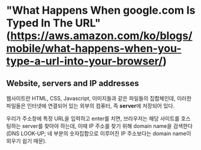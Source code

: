 # "What Happens When google.com Is Typed In The URL"(https://aws.amazon.com/ko/blogs/mobile/what-happens-when-you-type-a-url-into-your-browser/)

## Website, servers and IP addresses

웹사이트란 HTML, CSS, Javascript, 이미지들과 같은 파일들의 집합체인데, 이러한 파일들은 인터넷에 연결되어 있는 외부의 컴퓨터, 즉 **server**에 저장되어 있다.

우리가 주소창에 특정 URL을 입력하고 enter를 치면, 브라우저는 해당 사이트를 호스팅하는 server를 찾아야 하는데, 이때 IP 주소를 찾기 위해 domain name을 검색한다(DNS LOOK-UP; 네 부분의 숫자집합으로 이루어진 IP 주소보다는 domain name이 외우기 쉽기 때문).

